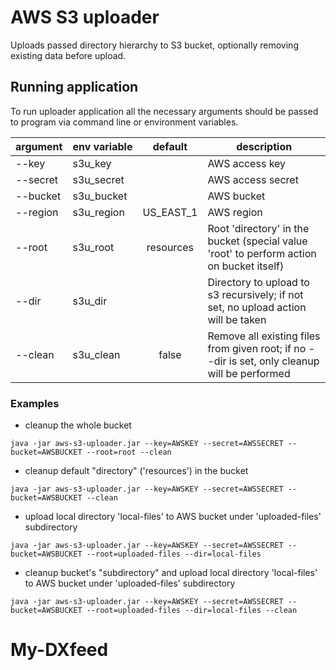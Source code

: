 # AWS S3 uploader
Uploads passed directory hierarchy to S3 bucket, optionally removing existing data before upload.

## Running application
To run uploader application all the necessary arguments should be passed to program via command line 
or environment variables.

argument      | env&nbsp;variable |   default   | description
--------------|------------------ | :---------: | ---------------
--key         | s3u_key           |             | AWS access key
--secret      | s3u_secret        |             | AWS access secret
--bucket      | s3u_bucket        |             | AWS bucket
--region      | s3u_region        | US_EAST_1   | AWS region
--root        | s3u_root          | resources   | Root 'directory' in the bucket (special value 'root' to perform action on bucket itself)
--dir         | s3u_dir           |             | Directory to upload to s3 recursively; if not set, no upload action will be taken
--clean       | s3u_clean         | false       | Remove all existing files from given root; if no --dir is set, only cleanup will be performed

### Examples

- cleanup the whole bucket
```
java -jar aws-s3-uploader.jar --key=AWSKEY --secret=AWSSECRET --bucket=AWSBUCKET --root=root --clean
```

- cleanup default "directory" ('resources') in the bucket
```
java -jar aws-s3-uploader.jar --key=AWSKEY --secret=AWSSECRET --bucket=AWSBUCKET --clean
```

- upload local directory 'local-files' to AWS bucket under 'uploaded-files' subdirectory
```
java -jar aws-s3-uploader.jar --key=AWSKEY --secret=AWSSECRET --bucket=AWSBUCKET --root=uploaded-files --dir=local-files
```

- cleanup bucket's "subdirectory" and upload local directory 'local-files' to AWS bucket under 'uploaded-files' subdirectory
```
java -jar aws-s3-uploader.jar --key=AWSKEY --secret=AWSSECRET --bucket=AWSBUCKET --root=uploaded-files --dir=local-files --clean
```
# My-DXfeed
